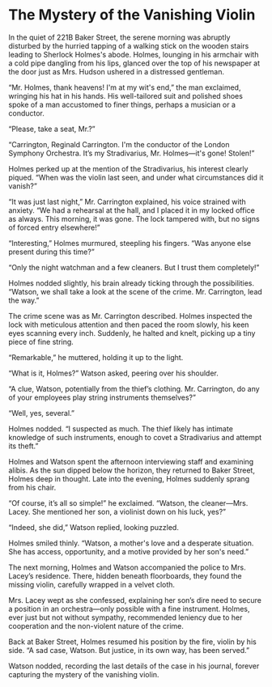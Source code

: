 # The Mystery of the Vanishing Violin

In the quiet of 221B Baker Street, the serene morning was abruptly disturbed by the hurried tapping of a walking stick on the wooden stairs leading to Sherlock Holmes's abode. Holmes, lounging in his armchair with a cold pipe dangling from his lips, glanced over the top of his newspaper at the door just as Mrs. Hudson ushered in a distressed gentleman.

“Mr. Holmes, thank heavens! I'm at my wit's end,” the man exclaimed, wringing his hat in his hands. His well-tailored suit and polished shoes spoke of a man accustomed to finer things, perhaps a musician or a conductor.

“Please, take a seat, Mr.?”

“Carrington, Reginald Carrington. I'm the conductor of the London Symphony Orchestra. It’s my Stradivarius, Mr. Holmes—it's gone! Stolen!”

Holmes perked up at the mention of the Stradivarius, his interest clearly piqued. “When was the violin last seen, and under what circumstances did it vanish?”

“It was just last night,” Mr. Carrington explained, his voice strained with anxiety. “We had a rehearsal at the hall, and I placed it in my locked office as always. This morning, it was gone. The lock tampered with, but no signs of forced entry elsewhere!”

“Interesting,” Holmes murmured, steepling his fingers. “Was anyone else present during this time?”

“Only the night watchman and a few cleaners. But I trust them completely!”

Holmes nodded slightly, his brain already ticking through the possibilities. “Watson, we shall take a look at the scene of the crime. Mr. Carrington, lead the way.”

The crime scene was as Mr. Carrington described. Holmes inspected the lock with meticulous attention and then paced the room slowly, his keen eyes scanning every inch. Suddenly, he halted and knelt, picking up a tiny piece of fine string.

“Remarkable,” he muttered, holding it up to the light.

“What is it, Holmes?” Watson asked, peering over his shoulder.

“A clue, Watson, potentially from the thief’s clothing. Mr. Carrington, do any of your employees play string instruments themselves?”

“Well, yes, several.”

Holmes nodded. “I suspected as much. The thief likely has intimate knowledge of such instruments, enough to covet a Stradivarius and attempt its theft.”

Holmes and Watson spent the afternoon interviewing staff and examining alibis. As the sun dipped below the horizon, they returned to Baker Street, Holmes deep in thought. Late into the evening, Holmes suddenly sprang from his chair.

“Of course, it’s all so simple!” he exclaimed. “Watson, the cleaner—Mrs. Lacey. She mentioned her son, a violinist down on his luck, yes?”

“Indeed, she did,” Watson replied, looking puzzled.

Holmes smiled thinly. “Watson, a mother's love and a desperate situation. She has access, opportunity, and a motive provided by her son's need.”

The next morning, Holmes and Watson accompanied the police to Mrs. Lacey’s residence. There, hidden beneath floorboards, they found the missing violin, carefully wrapped in a velvet cloth.

Mrs. Lacey wept as she confessed, explaining her son’s dire need to secure a position in an orchestra—only possible with a fine instrument. Holmes, ever just but not without sympathy, recommended leniency due to her cooperation and the non-violent nature of the crime.

Back at Baker Street, Holmes resumed his position by the fire, violin by his side. “A sad case, Watson. But justice, in its own way, has been served.”

Watson nodded, recording the last details of the case in his journal, forever capturing the mystery of the vanishing violin.